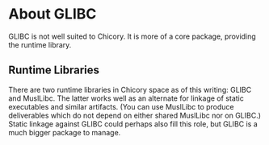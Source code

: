 # About GLIBC

GLIBC is not well suited to Chicory.
It is more of a core package, providing the runtime library.

## Runtime Libraries

There are two runtime libraries in Chicory space as of this writing:
GLIBC and MuslLibc. The latter works well as an alternate for linkage
of static executables and similar artifacts. (You can use MuslLibc
to produce deliverables which do not depend on either shared MuslLibc
nor on GLIBC.) Static linkage against GLIBC could perhaps also fill
this role, but GLIBC is a much bigger package to manage.


